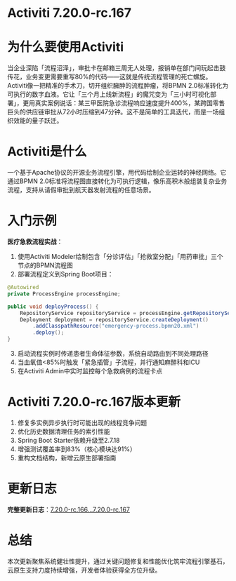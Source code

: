 # Activiti 7.20.0-rc.167
# 为什么要使用Activiti  
当企业深陷「流程沼泽」，审批卡在邮箱三周无人处理，报销单在部门间玩起击鼓传花，业务变更需要重写80%的代码——这就是传统流程管理的死亡螺旋。Activiti像一把精准的手术刀，切开组织臃肿的流程肿瘤，将BPMN 2.0标准转化为可执行的数字血液。它让「三个月上线新流程」的魔咒变为「三小时可视化部署」，更用真实案例说话：某三甲医院急诊流程响应速度提升400%，某跨国零售巨头的供应链审批从72小时压缩到47分钟。这不是简单的工具迭代，而是一场组织效能的量子跃迁。

# Activiti是什么  
一个基于Apache协议的开源业务流程引擎，用代码绘制企业运转的神经网络。它通过BPMN 2.0标准将流程图直接转化为可执行逻辑，像乐高积木般组装复杂业务流程，支持从请假审批到航天器发射流程的任意场景。

# 入门示例  
**医疗急救流程实战**：  
1. 使用Activiti Modeler绘制包含「分诊评估」「抢救室分配」「用药审批」三个节点的BPMN流程图  
2. 部署流程定义到Spring Boot项目：
```java
@Autowired
private ProcessEngine processEngine;

public void deployProcess() {
    RepositoryService repositoryService = processEngine.getRepositoryService();
    Deployment deployment = repositoryService.createDeployment()
        .addClasspathResource("emergency-process.bpmn20.xml")
        .deploy();
}
```  
3. 启动流程实例时传递患者生命体征参数，系统自动路由到不同处理路径  
4. 当血氧值<85%时触发「紧急插管」子流程，并行通知麻醉科和ICU  
5. 在Activiti Admin中实时监控每个急救病例的流程卡点

# Activiti 7.20.0-rc.167版本更新  
1. 修复多实例异步执行时可能出现的线程竞争问题  
2. 优化历史数据清理任务的索引性能  
3. Spring Boot Starter依赖升级至2.7.18  
4. 增强测试覆盖率到83%（核心模块达91%）  
5. 重构文档结构，新增云原生部署指南

# 更新日志
**完整更新日志**：[7.20.0-rc.166...7.20.0-rc.167](https://github.com/Activiti/Activiti/compare/7.20.0-rc.166...7.20.0-rc.167)

# 总结  
本次更新聚焦系统健壮性提升，通过关键问题修复和性能优化筑牢流程引擎基石，云原生支持力度持续增强，开发者体验获得全方位升级。